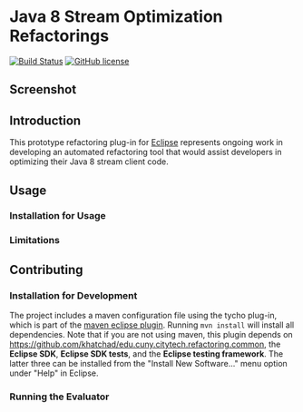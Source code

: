 # Java 8 Stream Optimization Refactorings
[![Build Status](https://travis-ci.com/khatchadourian-lab/Java-8-Stream-Refactoring.svg?token=ysqq4ZuxzD688KNytWSA&branch=master)](https://travis-ci.com/khatchadourian-lab/Java-8-Stream-Refactoring) [![GitHub license](https://img.shields.io/badge/license-Eclipse-blue.svg)](https://raw.githubusercontent.com/khatchadourian-lab/Java-8-Stream-Refactoring/master/LICENSE.txt)

## Screenshot

## Introduction

This prototype refactoring plug-in for [Eclipse](http://eclipse.org) represents ongoing work in developing an automated refactoring tool that would assist developers in optimizing their Java 8 stream client code.

## Usage

### Installation for Usage

### Limitations

## Contributing

### Installation for Development

The project includes a maven configuration file using the tycho plug-in, which is part of the [maven eclipse plugin](http://www.eclipse.org/m2e/). Running `mvn install` will install all dependencies. Note that if you are not using maven, this plugin depends on https://github.com/khatchad/edu.cuny.citytech.refactoring.common, the **Eclipse SDK**, **Eclipse SDK tests**, and the **Eclipse testing framework**. The latter three can be installed from the "Install New Software..." menu option under "Help" in Eclipse.

### Running the Evaluator
